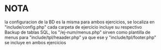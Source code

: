 # NOTA
la configuracion de la BD es la misma para ambos ejercicios, se localiza en "include/config.php" cada carpeta de ejercicio incluye su respectivo Backup de tablas SQL, los "/ej-num/menus.php" sirven como plantilla de menus para "include/tpl/heaader.php" ya que ese y "include/tpl/footer.php" se incluye en ambos ejercicios
